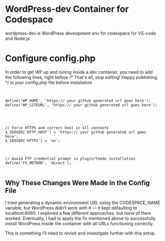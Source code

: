 # WordPress-dev Container for Codespace
wordpress-dev is WordPress deveopment env for codespace for VS-code and Node.js.

# Configure config.php 
In order to get WP up and runing inside a dev container, you need to add the following lines, right before /* That's all, stop editing! Happy publishing. */ 
in your config.php file before installation 
<pre> 
<code> 
define('WP_HOME', 'https:// your github generated url goes here');
define('WP_SITEURL', 'https:// your github generated url goes here');
</code>
</pre>
<pre> 
<code> 
// Force HTTPS and correct host in all contexts
$_SERVER['HTTP_HOST'] = 'https:// your github generated url goes here';
$_SERVER['HTTPS'] = 'on';
</code>
</pre>
<pre>
<code>
// Avoid FTP credential prompt in plugin/theme installation
define('FS_METHOD', 'direct');
</code>
</pre>

## Why These Changes Were Made in the Config File

I tried generating a dynamic environment URL using the CODESPACE_NAME variable, but WordPress didn’t work with it — it kept defaulting to localhost:8080.
I explored a few different approaches, but none of them worked.
Eventually, I had to apply the fix mentioned above to successfully install WordPress inside the container with all URLs functioning correctly.

This is something I’ll need to revisit and investigate further with this setup.